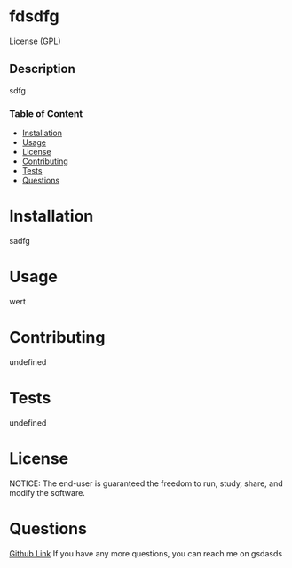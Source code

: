 # fdsdfg
License (GPL)

## Description
sdfg

### Table of Content
* [Installation](#installation)
* [Usage](#usage)
* [License](#license)
* [Contributing](#contributing)
* [Tests](#tests)
* [Questions](#questions)

# <a name='installation'></a>Installation
sadfg

# <a name='usage'></a>Usage
wert

# <a name='contributing'></a>Contributing
undefined

# <a name='tests'></a>Tests
undefined

# <a name='license'></a>License
NOTICE: The end-user is guaranteed the freedom to run, study, share, and modify the software.

# <a name='questions'></a>Questions
[Github Link](https://www.github.com/undefined)
If you have any more questions, you can reach me on gsdasds